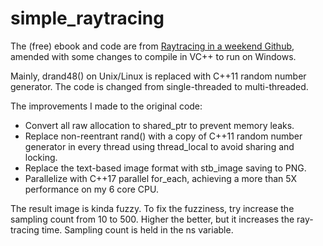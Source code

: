 # simple_raytracing

The (free) ebook and code are from [Raytracing in a weekend Github](https://github.com/RayTracing/raytracing.github.io), amended with some changes to compile in VC++ to run on Windows.

Mainly, drand48() on Unix/Linux is replaced with C++11 random number generator. The code is changed from single-threaded to multi-threaded.

The improvements I made to the original code:

* Convert all raw allocation to shared_ptr to prevent memory leaks.
* Replace non-reentrant rand() with a copy of C++11 random number generator in every thread using thread_local to avoid sharing and locking.
* Replace the text-based image format with stb_image saving to PNG.
* Parallelize with C++17 parallel for_each, achieving a more than 5X performance on my 6 core CPU.

The result image is kinda fuzzy. To fix the fuzziness, try increase the sampling count from 10 to 500. Higher the better, but it increases the ray-tracing time. Sampling count is held in the ns variable.
